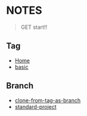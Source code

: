 # NOTES
> GET start!!

## Tag
  - [Home](/)
  - [basic](/tag/001-basic.md)

## Branch
  - [clone-from-tag-as-branch](/branch/001-clone-from-tag-as-branch.md)
  - [standard-project](/branch/002-standard-project.md)

